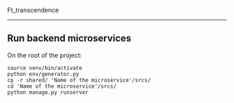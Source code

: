 Ft_transcendence

---

## Run backend microservices

On the root of the project:

```
source venv/bin/activate
python env/generator.py
cp -r shared/ 'Name of the microservice'/srcs/
cd 'Name of the microservice'/srcs/
python manage.py runserver
```
